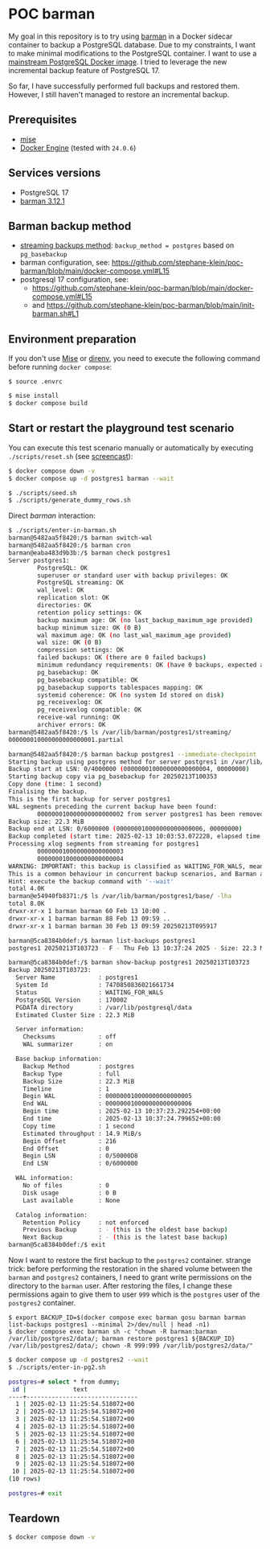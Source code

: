 # POC barman

My goal in this repository is to try using [barman](https://pgbarman.org/) in a Docker sidecar container to backup a PostgreSQL database.
Due to my constraints, I want to make minimal modifications to the PostgreSQL container. I want to use a [mainstream PostgreSQL Docker image](https://hub.docker.com/_/postgres).
I tried to leverage the new incremental backup feature of PostgreSQL 17.

So far, I have successfully performed full backups and restored them.
However, I still haven't managed to restore an incremental backup.

## Prerequisites

- [mise](https://mise.jdx.dev/)
- [Docker Engine](https://docs.docker.com/engine/) (tested with `24.0.6`)

## Services versions

- PostgreSQL 17
- [barman 3.12.1](https://github.com/EnterpriseDB/barman/releases/tag/release/3.12.1)

## Barman backup method

- [streaming backups method](https://docs.pgbarman.org/release/3.12.1/user_guide/concepts.html#streaming-backups): `backup_method = postgres` based on `pg_basebackup`
- barman configuration, see: https://github.com/stephane-klein/poc-barman/blob/main/docker-compose.yml#L15
- postgresql 17 configuration, see:
  - https://github.com/stephane-klein/poc-barman/blob/main/docker-compose.yml#L15
  - and https://github.com/stephane-klein/poc-barman/blob/main/init-barman.sh#L1

## Environment preparation

If you don't use [Mise](https://mise.jdx.dev/) or [direnv](https://direnv.net/), you need to execute the following command before running `docker compose`:

```
$ source .envrc
```

```sh
$ mise install
$ docker compose build
```

## Start or restart the playground test scenario

You can execute this test scenario manually or automatically by executing `./scripts/reset.sh` (see [screencast](https://www.youtube.com/watch?v=d2Iqw8KppCY)):


```sh
$ docker compose down -v
$ docker compose up -d postgres1 barman --wait
```

```sh
$ ./scripts/seed.sh
$ ./scripts/generate_dummy_rows.sh
```

Direct *barman* interaction:

```sh
$ ./scripts/enter-in-barman.sh
barman@5482aa5f8420:/$ barman switch-wal
barman@5482aa5f8420:/$ barman cron
barman@eaba483d9b3b:/$ barman check postgres1
Server postgres1:
        PostgreSQL: OK
        superuser or standard user with backup privileges: OK
        PostgreSQL streaming: OK
        wal_level: OK
        replication slot: OK
        directories: OK
        retention policy settings: OK
        backup maximum age: OK (no last_backup_maximum_age provided)
        backup minimum size: OK (0 B)
        wal maximum age: OK (no last_wal_maximum_age provided)
        wal size: OK (0 B)
        compression settings: OK
        failed backups: OK (there are 0 failed backups)
        minimum redundancy requirements: OK (have 0 backups, expected at least 0)
        pg_basebackup: OK
        pg_basebackup compatible: OK
        pg_basebackup supports tablespaces mapping: OK
        systemid coherence: OK (no system Id stored on disk)
        pg_receivexlog: OK
        pg_receivexlog compatible: OK
        receive-wal running: OK
        archiver errors: OK
barman@5482aa5f8420:/$ ls /var/lib/barman/postgres1/streaming/
000000010000000000000001.partial

barman@5482aa5f8420:/$ barman backup postgres1 --immediate-checkpoint
Starting backup using postgres method for server postgres1 in /var/lib/barman/postgres1/base/20250213T100353
Backup start at LSN: 0/4000000 (000000010000000000000004, 00000000)
Starting backup copy via pg_basebackup for 20250213T100353
Copy done (time: 1 second)
Finalising the backup.
This is the first backup for server postgres1
WAL segments preceding the current backup have been found:
        000000010000000000000002 from server postgres1 has been removed
Backup size: 22.3 MiB
Backup end at LSN: 0/6000000 (000000010000000000000006, 00000000)
Backup completed (start time: 2025-02-13 10:03:53.072228, elapsed time: 1 second)
Processing xlog segments from streaming for postgres1
        000000010000000000000003
        000000010000000000000004
WARNING: IMPORTANT: this backup is classified as WAITING_FOR_WALS, meaning that Barman has not received yet all the required WAL files for the backup consistency.
This is a common behaviour in concurrent backup scenarios, and Barman automatically set the backup as DONE once all the required WAL files have been archived.
Hint: execute the backup command with '--wait'
total 4.0K
barman@e54940fb8371:/$ ls /var/lib/barman/postgres1/base/ -lha
total 8.0K
drwxr-xr-x 1 barman barman 60 Feb 13 10:00 .
drwxr-xr-x 1 barman barman 88 Feb 13 09:59 ..
drwxr-xr-x 1 barman barman 30 Feb 13 09:59 20250213T095917

barman@5ca8384b0def:/$ barman list-backups postgres1
postgres1 20250213T103723 - F - Thu Feb 13 10:37:24 2025 - Size: 22.3 MiB - WAL Size: 0 B - WAITING_FOR_WALS

barman@5ca8384b0def:/$ barman show-backup postgres1 20250213T103723
Backup 20250213T103723:
  Server Name            : postgres1
  System Id              : 7470850836021661734
  Status                 : WAITING_FOR_WALS
  PostgreSQL Version     : 170002
  PGDATA directory       : /var/lib/postgresql/data
  Estimated Cluster Size : 22.3 MiB

  Server information:
    Checksums            : off
    WAL summarizer       : on

  Base backup information:
    Backup Method        : postgres
    Backup Type          : full
    Backup Size          : 22.3 MiB
    Timeline             : 1
    Begin WAL            : 000000010000000000000005
    End WAL              : 000000010000000000000006
    Begin time           : 2025-02-13 10:37:23.292254+00:00
    End time             : 2025-02-13 10:37:24.799652+00:00
    Copy time            : 1 second
    Estimated throughput : 14.9 MiB/s
    Begin Offset         : 216
    End Offset           : 0
    Begin LSN            : 0/50000D8
    End LSN              : 0/6000000

  WAL information:
    No of files          : 0
    Disk usage           : 0 B
    Last available       : None

  Catalog information:
    Retention Policy     : not enforced
    Previous Backup      : - (this is the oldest base backup)
    Next Backup          : - (this is the latest base backup)
barman@5ca8384b0def:/$ exit
```

Now I want to restore the first backup to the `postgres2` container.
strange trick: before performing the restoration in the shared volume between the `barman` and `postgres2` containers, I need to grant write permissions on the directory to the `barman` user.
After restoring the files, I change these permissions again to give them to user `999` which is the `postgres` user of the `postgres2` container.

```
$ export BACKUP_ID=$(docker compose exec barman gosu barman barman list-backups postgres1 --minimal 2>/dev/null | head -n1)
$ docker compose exec barman sh -c "chown -R barman:barman /var/lib/postgres2/data/; barman restore postgres1 ${BACKUP_ID} /var/lib/postgres2/data/; chown -R 999:999 /var/lib/postgres2/data/"
```

```sh
$ docker compose up -d postgres2 --wait
$ ./scripts/enter-in-pg2.sh

postgres=# select * from dummy;
 id |             text
----+-------------------------------
  1 | 2025-02-13 11:25:54.518072+00
  2 | 2025-02-13 11:25:54.518072+00
  3 | 2025-02-13 11:25:54.518072+00
  4 | 2025-02-13 11:25:54.518072+00
  5 | 2025-02-13 11:25:54.518072+00
  6 | 2025-02-13 11:25:54.518072+00
  7 | 2025-02-13 11:25:54.518072+00
  8 | 2025-02-13 11:25:54.518072+00
  9 | 2025-02-13 11:25:54.518072+00
 10 | 2025-02-13 11:25:54.518072+00
(10 rows)

postgres=# exit
```

## Teardown

```sh
$ docker compose down -v
```

